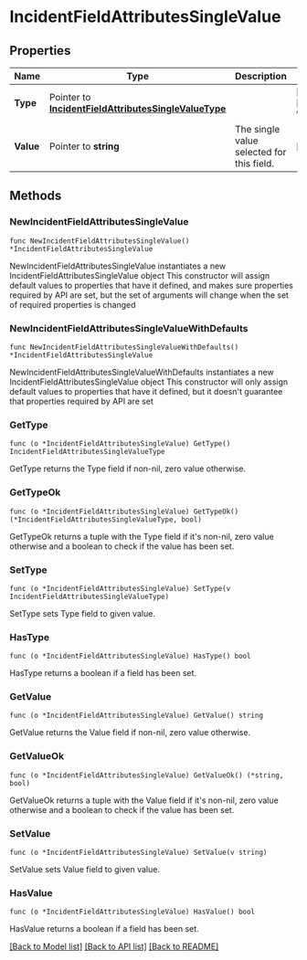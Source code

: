 # IncidentFieldAttributesSingleValue

## Properties

Name | Type | Description | Notes
------------ | ------------- | ------------- | -------------
**Type** | Pointer to [**IncidentFieldAttributesSingleValueType**](IncidentFieldAttributesSingleValueType.md) |  | [optional] [default to "dropdown"]
**Value** | Pointer to **string** | The single value selected for this field. | [optional] 

## Methods

### NewIncidentFieldAttributesSingleValue

`func NewIncidentFieldAttributesSingleValue() *IncidentFieldAttributesSingleValue`

NewIncidentFieldAttributesSingleValue instantiates a new IncidentFieldAttributesSingleValue object
This constructor will assign default values to properties that have it defined,
and makes sure properties required by API are set, but the set of arguments
will change when the set of required properties is changed

### NewIncidentFieldAttributesSingleValueWithDefaults

`func NewIncidentFieldAttributesSingleValueWithDefaults() *IncidentFieldAttributesSingleValue`

NewIncidentFieldAttributesSingleValueWithDefaults instantiates a new IncidentFieldAttributesSingleValue object
This constructor will only assign default values to properties that have it defined,
but it doesn't guarantee that properties required by API are set

### GetType

`func (o *IncidentFieldAttributesSingleValue) GetType() IncidentFieldAttributesSingleValueType`

GetType returns the Type field if non-nil, zero value otherwise.

### GetTypeOk

`func (o *IncidentFieldAttributesSingleValue) GetTypeOk() (*IncidentFieldAttributesSingleValueType, bool)`

GetTypeOk returns a tuple with the Type field if it's non-nil, zero value otherwise
and a boolean to check if the value has been set.

### SetType

`func (o *IncidentFieldAttributesSingleValue) SetType(v IncidentFieldAttributesSingleValueType)`

SetType sets Type field to given value.

### HasType

`func (o *IncidentFieldAttributesSingleValue) HasType() bool`

HasType returns a boolean if a field has been set.

### GetValue

`func (o *IncidentFieldAttributesSingleValue) GetValue() string`

GetValue returns the Value field if non-nil, zero value otherwise.

### GetValueOk

`func (o *IncidentFieldAttributesSingleValue) GetValueOk() (*string, bool)`

GetValueOk returns a tuple with the Value field if it's non-nil, zero value otherwise
and a boolean to check if the value has been set.

### SetValue

`func (o *IncidentFieldAttributesSingleValue) SetValue(v string)`

SetValue sets Value field to given value.

### HasValue

`func (o *IncidentFieldAttributesSingleValue) HasValue() bool`

HasValue returns a boolean if a field has been set.


[[Back to Model list]](../README.md#documentation-for-models) [[Back to API list]](../README.md#documentation-for-api-endpoints) [[Back to README]](../README.md)



